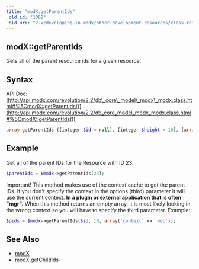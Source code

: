 ```yaml
---
title: "modX.getParentIds"
_old_id: "1068"
_old_uri: "2.x/developing-in-modx/other-development-resources/class-reference/modx/modx.getparentids"
---
```


## modX::getParentIds

Gets all of the parent resource ids for a given resource.

## Syntax

API Doc: [http://api.modx.com/revolution/2.2/db\_core\_model\_modx\_modx.class.html#%5CmodX::getParentIds()](http://api.modx.com/revolution/2.2/db_core_model_modx_modx.class.html#%5CmodX::getParentIds())

``` php 
array getParentIds ([integer $id = null], [integer $height = 10], [array $options = array()] )
```

## Example

Get all of the parent IDs for the Resource with ID 23.

``` php 
$parentIds = $modx->getParentIds(23);
```

Important! This method makes use of the context cache to get the parent IDs. If you don't specify the context in the options (third) parameter it will use the current context. **In a plugin or external application that is often "mgr".** When this method returns an empty array, it is most likely looking in the wrong context so you will have to specify the third parameter. Example:

``` php 
$pids = $modx->getParentIds($id, 10, array('context' => 'web'));
```



## See Also

- [modX](developing-in-modx/other-development-resources/class-reference/modx "modX")
- [modX.getChildIds](developing-in-modx/other-development-resources/class-reference/modx/modx.getchildids "modX.getChildIds")